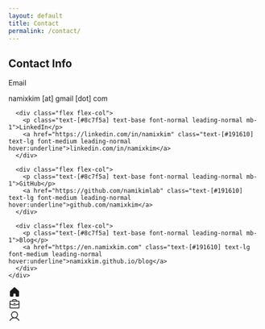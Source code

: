```yaml
---
layout: default
title: Contact
permalink: /contact/
---
```


<div class="max-w-2xl mx-auto px-4 sm:px-6 lg:px-8">
  <div class="p-4">
    <div class="flex flex-col gap-8">
      <h2 class="text-[#191610] text-lg font-bold leading-tight tracking-[-0.015em] flex-1 text-left pr-12">Contact Info</h2>
      <div class="flex flex-col">
        <p class="text-[#8c7f5a] text-base font-normal leading-normal mb-1">Email</p>
        <p class="text-[#191610] text-lg font-medium leading-normal">namixkim [at] gmail [dot] com</p>
      </div>

      <div class="flex flex-col">
        <p class="text-[#8c7f5a] text-base font-normal leading-normal mb-1">LinkedIn</p>
        <a href="https://linkedin.com/in/namixkim" class="text-[#191610] text-lg font-medium leading-normal hover:underline">linkedin.com/in/namixkim</a>
      </div>

      <div class="flex flex-col">
        <p class="text-[#8c7f5a] text-base font-normal leading-normal mb-1">GitHub</p>
        <a href="https://github.com/namikimlab" class="text-[#191610] text-lg font-medium leading-normal hover:underline">github.com/namixkim</a>
      </div>

      <div class="flex flex-col">
        <p class="text-[#8c7f5a] text-base font-normal leading-normal mb-1">Blog</p>
        <a href="https://en.namixkim.com" class="text-[#191610] text-lg font-medium leading-normal hover:underline">namixkim.github.io/blog</a>
      </div>
    </div>
  </div>

  <div class="h-20"></div>
</div>

<div class="fixed bottom-0 left-0 right-0">
  <div class="flex gap-2 border-t border-[#f1efe9] bg-[#fbfaf9] px-4 pb-3 pt-2">
    <a class="flex flex-1 flex-col items-center justify-end gap-1 text-[#8c7f5a]" href="/">
      <div class="text-[#8c7f5a] flex h-8 items-center justify-center">
        <svg xmlns="http://www.w3.org/2000/svg" width="24px" height="24px" fill="currentColor" viewBox="0 0 256 256">
          <path d="M224,115.55V208a16,16,0,0,1-16,16H168a16,16,0,0,1-16-16V168a8,8,0,0,0-8-8H112a8,8,0,0,0-8,8v40a16,16,0,0,1-16,16H48a16,16,0,0,1-16-16V115.55a16,16,0,0,1,5.17-11.78l80-75.48.11-.11a16,16,0,0,1,21.53,0,1.14,1.14,0,0,0,.11.11l80,75.48A16,16,0,0,1,224,115.55Z"></path>
        </svg>
      </div>
    </a>
    <a class="flex flex-1 flex-col items-center justify-end gap-1 text-[#8c7f5a]" href="/projects">
      <div class="text-[#8c7f5a] flex h-8 items-center justify-center">
        <svg xmlns="http://www.w3.org/2000/svg" width="24px" height="24px" fill="currentColor" viewBox="0 0 256 256">
          <path d="M216,56H176V48a24,24,0,0,0-24-24H104A24,24,0,0,0,80,48v8H40A16,16,0,0,0,24,72V200a16,16,0,0,0,16,16H216a16,16,0,0,0,16-16V72A16,16,0,0,0,216,56ZM96,48a8,8,0,0,1,8-8h48a8,8,0,0,1,8,8v8H96ZM216,72v41.61A184,184,0,0,1,128,136a184.07,184.07,0,0,1-88-22.38V72Zm0,128H40V131.64A200.19,200.19,0,0,0,128,152a200.25,200.25,0,0,0,88-20.37V200ZM104,112a8,8,0,0,1,8-8h32a8,8,0,0,1,0,16H112A8,8,0,0,1,104,112Z"></path>
        </svg>
      </div>
    </a>
    <a class="flex flex-1 flex-col items-center justify-end gap-1 text-[#191610]" href="/about">
      <div class="text-[#191610] flex h-8 items-center justify-center">
        <svg xmlns="http://www.w3.org/2000/svg" width="24px" height="24px" fill="currentColor" viewBox="0 0 256 256">
          <path d="M230.92,212c-15.23-26.33-38.7-45.21-66.09-54.16a72,72,0,1,0-73.66,0C63.78,166.78,40.31,185.66,25.08,212a8,8,0,1,0,13.85,8c18.84-32.56,52.14-52,89.07-52s70.23,19.44,89.07,52a8,8,0,1,0,13.85-8ZM72,96a56,56,0,1,1,56,56A56.06,56.06,0,0,1,72,96Z"></path>
        </svg>
      </div>
    </a>
  </div>
  <div class="h-5 bg-[#fbfaf9]"></div>
</div> 